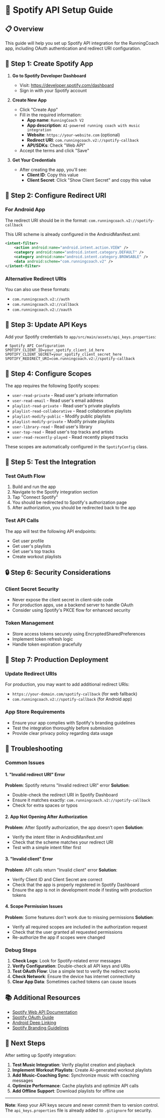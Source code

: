 # 🎵 Spotify API Setup Guide

## 📋 Overview

This guide will help you set up Spotify API integration for the RunningCoach app, including OAuth authentication and redirect URI configuration.

## 🔑 Step 1: Create Spotify App

1. **Go to Spotify Developer Dashboard**
   - Visit: https://developer.spotify.com/dashboard
   - Sign in with your Spotify account

2. **Create New App**
   - Click "Create App"
   - Fill in the required information:
     - **App name**: `RunningCoach V2`
     - **App description**: `AI-powered running coach with music integration`
     - **Website**: `https://your-website.com` (optional)
     - **Redirect URI**: `com.runningcoach.v2://spotify-callback`
     - **API/SDKs**: Check "Web API"
   - Accept the terms and click "Save"

3. **Get Your Credentials**
   - After creating the app, you'll see:
     - **Client ID**: Copy this value
     - **Client Secret**: Click "Show Client Secret" and copy this value

## 🔗 Step 2: Configure Redirect URI

### For Android App
The redirect URI should be in the format: `com.runningcoach.v2://spotify-callback`

This URI scheme is already configured in the AndroidManifest.xml:

```xml
<intent-filter>
    <action android:name="android.intent.action.VIEW" />
    <category android:name="android.intent.category.DEFAULT" />
    <category android:name="android.intent.category.BROWSABLE" />
    <data android:scheme="com.runningcoach.v2" />
</intent-filter>
```

### Alternative Redirect URIs
You can also use these formats:
- `com.runningcoach.v2://auth`
- `com.runningcoach.v2://callback`
- `com.runningcoach.v2://oauth`

## 📝 Step 3: Update API Keys

Add your Spotify credentials to `app/src/main/assets/api_keys.properties`:

```properties
# Spotify API Configuration
SPOTIFY_CLIENT_ID=your_spotify_client_id_here
SPOTIFY_CLIENT_SECRET=your_spotify_client_secret_here
SPOTIFY_REDIRECT_URI=com.runningcoach.v2://spotify-callback
```

## 🔧 Step 4: Configure Scopes

The app requires the following Spotify scopes:

- `user-read-private` - Read user's private information
- `user-read-email` - Read user's email address
- `playlist-read-private` - Read user's private playlists
- `playlist-read-collaborative` - Read collaborative playlists
- `playlist-modify-public` - Modify public playlists
- `playlist-modify-private` - Modify private playlists
- `user-library-read` - Read user's library
- `user-top-read` - Read user's top tracks and artists
- `user-read-recently-played` - Read recently played tracks

These scopes are automatically configured in the `SpotifyConfig` class.

## 🧪 Step 5: Test the Integration

### Test OAuth Flow
1. Build and run the app
2. Navigate to the Spotify integration section
3. Tap "Connect Spotify"
4. You should be redirected to Spotify's authorization page
5. After authorization, you should be redirected back to the app

### Test API Calls
The app will test the following API endpoints:
- Get user profile
- Get user's playlists
- Get user's top tracks
- Create workout playlists

## 🔒 Step 6: Security Considerations

### Client Secret Security
- Never expose the client secret in client-side code
- For production apps, use a backend server to handle OAuth
- Consider using Spotify's PKCE flow for enhanced security

### Token Management
- Store access tokens securely using EncryptedSharedPreferences
- Implement token refresh logic
- Handle token expiration gracefully

## 🚀 Step 7: Production Deployment

### Update Redirect URIs
For production, you may want to add additional redirect URIs:
- `https://your-domain.com/spotify-callback` (for web fallback)
- `com.runningcoach.v2://spotify-callback` (for Android app)

### App Store Requirements
- Ensure your app complies with Spotify's branding guidelines
- Test the integration thoroughly before submission
- Provide clear privacy policy regarding data usage

## 🐛 Troubleshooting

### Common Issues

#### 1. "Invalid redirect URI" Error
**Problem**: Spotify returns "Invalid redirect URI" error
**Solution**: 
- Double-check the redirect URI in Spotify Dashboard
- Ensure it matches exactly: `com.runningcoach.v2://spotify-callback`
- Check for extra spaces or typos

#### 2. App Not Opening After Authorization
**Problem**: After Spotify authorization, the app doesn't open
**Solution**:
- Verify the intent filter in AndroidManifest.xml
- Check that the scheme matches your redirect URI
- Test with a simple intent filter first

#### 3. "Invalid client" Error
**Problem**: API calls return "Invalid client" error
**Solution**:
- Verify Client ID and Client Secret are correct
- Check that the app is properly registered in Spotify Dashboard
- Ensure the app is not in development mode if testing with production tokens

#### 4. Scope Permission Issues
**Problem**: Some features don't work due to missing permissions
**Solution**:
- Verify all required scopes are included in the authorization request
- Check that the user granted all requested permissions
- Re-authorize the app if scopes were changed

### Debug Steps
1. **Check Logs**: Look for Spotify-related error messages
2. **Verify Configuration**: Double-check all API keys and URIs
3. **Test OAuth Flow**: Use a simple test to verify the redirect works
4. **Check Network**: Ensure the device has internet connectivity
5. **Clear App Data**: Sometimes cached tokens can cause issues

## 📚 Additional Resources

- [Spotify Web API Documentation](https://developer.spotify.com/documentation/web-api/)
- [Spotify OAuth Guide](https://developer.spotify.com/documentation/general/guides/authorization-guide/)
- [Android Deep Linking](https://developer.android.com/training/app-links/deep-linking)
- [Spotify Branding Guidelines](https://developer.spotify.com/documentation/design)

## 🔄 Next Steps

After setting up Spotify integration:

1. **Test Music Integration**: Verify playlist creation and playback
2. **Implement Workout Playlists**: Create AI-generated workout playlists
3. **Add Music-Coaching Sync**: Synchronize music with coaching messages
4. **Optimize Performance**: Cache playlists and optimize API calls
5. **Add Offline Support**: Download playlists for offline use

---

**Note**: Keep your API keys secure and never commit them to version control. The `api_keys.properties` file is already added to `.gitignore` for security.
